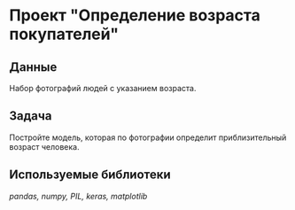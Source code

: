 # Проект "Определение возраста покупателей"


## Данные

Набор фотографий людей с указанием возраста.

## Задача

Постройте модель, которая по фотографии определит приблизительный возраст человека. 


## Используемые библиотеки
*pandas, numpy, PIL, keras, matplotlib*
